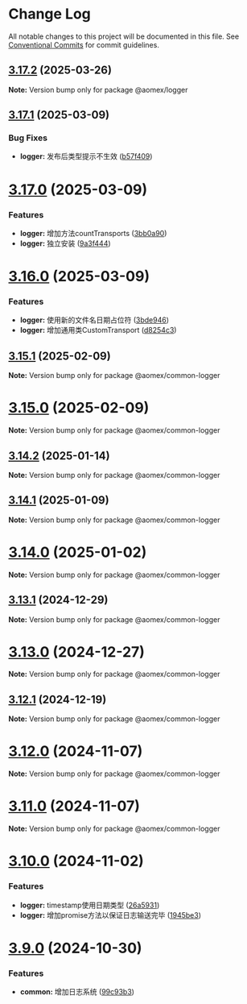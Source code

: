 # Change Log

All notable changes to this project will be documented in this file.
See [Conventional Commits](https://conventionalcommits.org) for commit guidelines.

## [3.17.2](https://github.com/aomex/aomex/compare/v3.17.1...v3.17.2) (2025-03-26)

**Note:** Version bump only for package @aomex/logger





## [3.17.1](https://github.com/aomex/aomex/compare/v3.17.0...v3.17.1) (2025-03-09)


### Bug Fixes

* **logger:** 发布后类型提示不生效 ([b57f409](https://github.com/aomex/aomex/commit/b57f4090a5085a7dceb877691cf14ae1f96786bf))





# [3.17.0](https://github.com/aomex/aomex/compare/v3.16.0...v3.17.0) (2025-03-09)


### Features

* **logger:** 增加方法countTransports ([3bb0a90](https://github.com/aomex/aomex/commit/3bb0a904a79d2699d6b4b8970f9e99a65c571426))
* **logger:** 独立安装 ([9a3f444](https://github.com/aomex/aomex/commit/9a3f4446ba7dd2da9a7f52eec8891624e9208435))





# [3.16.0](https://github.com/aomex/aomex/compare/v3.15.1...v3.16.0) (2025-03-09)


### Features

* **logger:** 使用新的文件名日期占位符 ([3bde946](https://github.com/aomex/aomex/commit/3bde9464bf9485238024462842108bd6af267af2))
* **logger:** 增加通用类CustomTransport ([d8254c3](https://github.com/aomex/aomex/commit/d8254c382b3daf924e98856cccc416ce9c0ce316))





## [3.15.1](https://github.com/aomex/aomex/compare/v3.15.0...v3.15.1) (2025-02-09)

**Note:** Version bump only for package @aomex/common-logger





# [3.15.0](https://github.com/aomex/aomex/compare/v3.14.2...v3.15.0) (2025-02-09)

**Note:** Version bump only for package @aomex/common-logger





## [3.14.2](https://github.com/aomex/aomex/compare/v3.14.1...v3.14.2) (2025-01-14)

**Note:** Version bump only for package @aomex/common-logger





## [3.14.1](https://github.com/aomex/aomex/compare/v3.14.0...v3.14.1) (2025-01-09)

**Note:** Version bump only for package @aomex/common-logger





# [3.14.0](https://github.com/aomex/aomex/compare/v3.13.1...v3.14.0) (2025-01-02)

**Note:** Version bump only for package @aomex/common-logger





## [3.13.1](https://github.com/aomex/aomex/compare/v3.13.0...v3.13.1) (2024-12-29)

**Note:** Version bump only for package @aomex/common-logger





# [3.13.0](https://github.com/aomex/aomex/compare/v3.12.1...v3.13.0) (2024-12-27)

**Note:** Version bump only for package @aomex/common-logger





## [3.12.1](https://github.com/aomex/aomex/compare/v3.12.0...v3.12.1) (2024-12-19)

**Note:** Version bump only for package @aomex/common-logger





# [3.12.0](https://github.com/aomex/aomex/compare/v3.11.0...v3.12.0) (2024-11-07)

**Note:** Version bump only for package @aomex/common-logger





# [3.11.0](https://github.com/aomex/aomex/compare/v3.10.0...v3.11.0) (2024-11-07)

**Note:** Version bump only for package @aomex/common-logger





# [3.10.0](https://github.com/aomex/aomex/compare/v3.9.0...v3.10.0) (2024-11-02)


### Features

* **logger:** timestamp使用日期类型 ([26a5931](https://github.com/aomex/aomex/commit/26a5931ca0a9dfdb5a7abcdfd967092e5334aa04))
* **logger:** 增加promise方法以保证日志输送完毕 ([1945be3](https://github.com/aomex/aomex/commit/1945be387d142c71bdc79faabe1216f4c072642e))





# [3.9.0](https://github.com/aomex/aomex/compare/v3.8.1...v3.9.0) (2024-10-30)


### Features

* **common:** 增加日志系统 ([99c93b3](https://github.com/aomex/aomex/commit/99c93b3f2eadd7cd1749ed53450c64a66d309e4b))
